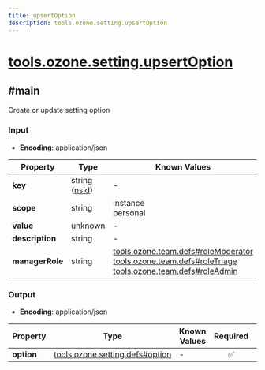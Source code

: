 ```yaml
---
title: upsertOption
description: tools.ozone.setting.upsertOption
---
```


# [tools.ozone.setting.upsertOption](https://github.com/myConsciousness/atproto.dart/blob/main/lexicons/tools/ozone/setting/upsertOption.json)

## #main

Create or update setting option

### Input

- **Encoding**: application/json

| Property | Type | Known Values | Required | Description |
| --- | --- | --- | :---: | --- |
| **key** | string ([nsid](https://atproto.com/specs/nsid)) | - | ✅ | - |
| **scope** | string | instance<br/>personal | ✅ | - |
| **value** | unknown | - | ✅ | - |
| **description** | string | - | ❌ | - |
| **managerRole** | string | [tools.ozone.team.defs#roleModerator](../../../../lexicons/tools/ozone/team/defs.md#rolemoderator)<br/>[tools.ozone.team.defs#roleTriage](../../../../lexicons/tools/ozone/team/defs.md#roletriage)<br/>[tools.ozone.team.defs#roleAdmin](../../../../lexicons/tools/ozone/team/defs.md#roleadmin) | ❌ | - |

### Output

- **Encoding**: application/json

| Property | Type | Known Values | Required | Description |
| --- | --- | --- | :---: | --- |
| **option** | [tools.ozone.setting.defs#option](../../../../lexicons/tools/ozone/setting/defs.md#option) | - | ✅ | - |
